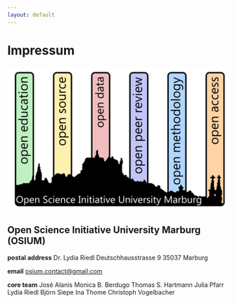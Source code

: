 ```yaml
---
layout: default
---
```


# Impressum

![OSIUM_Logo](./assets/images/OSIUM_logo.png)


## Open Science Initiative University Marburg (OSIUM)

**postal address**
Dr. Lydia Riedl
Deutschhausstrasse 9
35037 Marburg

**email**
osium.contact@gmail.com

**core team**
José Alanis
Monica B. Berdugo
Thomas S. Hartmann
Julia Pfarr
Lydia Riedl
Björn Siepe
Ina Thome
Christoph Vogelbacher
